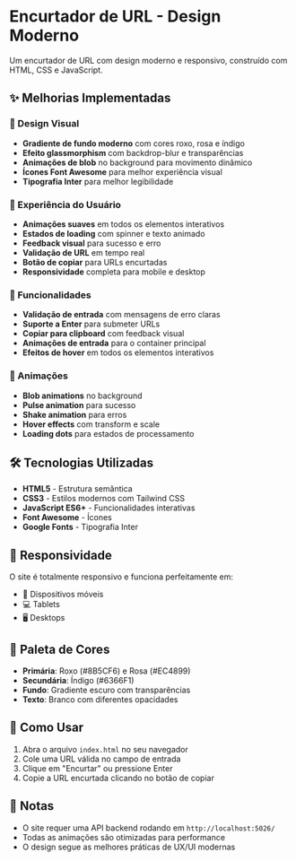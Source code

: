 # Encurtador de URL - Design Moderno

Um encurtador de URL com design moderno e responsivo, construído com HTML, CSS e JavaScript.

## ✨ Melhorias Implementadas

### 🎨 Design Visual
- **Gradiente de fundo moderno** com cores roxo, rosa e índigo
- **Efeito glassmorphism** com backdrop-blur e transparências
- **Animações de blob** no background para movimento dinâmico
- **Ícones Font Awesome** para melhor experiência visual
- **Tipografia Inter** para melhor legibilidade

### 🎯 Experiência do Usuário
- **Animações suaves** em todos os elementos interativos
- **Estados de loading** com spinner e texto animado
- **Feedback visual** para sucesso e erro
- **Validação de URL** em tempo real
- **Botão de copiar** para URLs encurtadas
- **Responsividade** completa para mobile e desktop

### 🚀 Funcionalidades
- **Validação de entrada** com mensagens de erro claras
- **Suporte a Enter** para submeter URLs
- **Copiar para clipboard** com feedback visual
- **Animações de entrada** para o container principal
- **Efeitos de hover** em todos os elementos interativos

### 🎪 Animações
- **Blob animations** no background
- **Pulse animation** para sucesso
- **Shake animation** para erros
- **Hover effects** com transform e scale
- **Loading dots** para estados de processamento

## 🛠️ Tecnologias Utilizadas

- **HTML5** - Estrutura semântica
- **CSS3** - Estilos modernos com Tailwind CSS
- **JavaScript ES6+** - Funcionalidades interativas
- **Font Awesome** - Ícones
- **Google Fonts** - Tipografia Inter

## 📱 Responsividade

O site é totalmente responsivo e funciona perfeitamente em:
- 📱 Dispositivos móveis
- 💻 Tablets
- 🖥️ Desktops

## 🎨 Paleta de Cores

- **Primária**: Roxo (#8B5CF6) e Rosa (#EC4899)
- **Secundária**: Índigo (#6366F1)
- **Fundo**: Gradiente escuro com transparências
- **Texto**: Branco com diferentes opacidades

## 🚀 Como Usar

1. Abra o arquivo `index.html` no seu navegador
2. Cole uma URL válida no campo de entrada
3. Clique em "Encurtar" ou pressione Enter
4. Copie a URL encurtada clicando no botão de copiar

## 📝 Notas

- O site requer uma API backend rodando em `http://localhost:5026/`
- Todas as animações são otimizadas para performance
- O design segue as melhores práticas de UX/UI modernas

